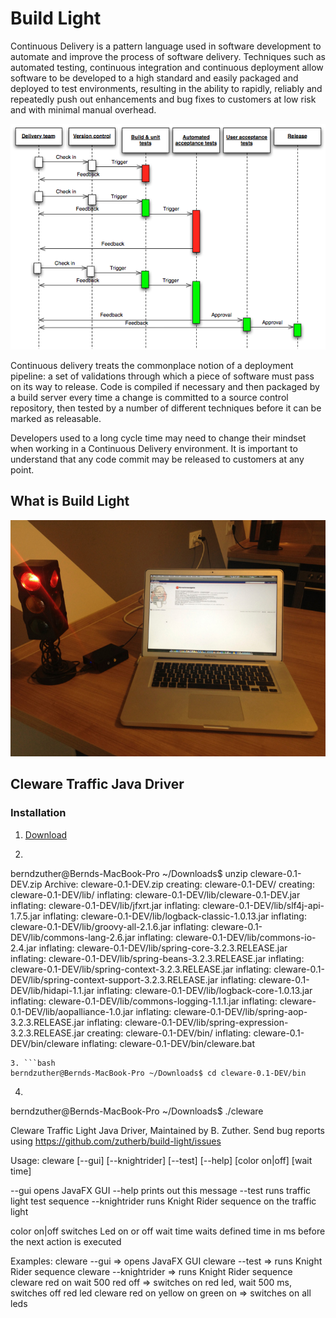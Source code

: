 Build Light
===========

Continuous Delivery is a pattern language used in software development to automate and improve the process of
software delivery. Techniques such as automated testing, continuous integration and continuous deployment allow
software to be developed to a high standard and easily packaged and deployed to test environments, resulting in
the ability to rapidly, reliably and repeatedly push out enhancements and bug fixes to customers at low risk and
with minimal manual overhead.

![Continuous Delivery process diagram](picture/Continuous_Delivery_process_diagram.png)

Continuous delivery treats the commonplace notion of a deployment pipeline: a set of validations through which a piece
of software must pass on its way to release. Code is compiled if necessary and then packaged by a build server
every time a change is committed to a source control repository, then tested by a number of different techniques
before it can be marked as releasable.

Developers used to a long cycle time may need to change their mindset when working in a Continuous Delivery environment.
It is important to understand that any code commit may be released to customers at any point.

What is Build Light
-------------------

![Build Light](picture/Build-Light.jpg)

Cleware Traffic Java Driver
---------------------------

### Installation ###

1. [Download](http://h1994633.stratoserver.net:9090/job/Build-Light/lastSuccessfulBuild/artifact/driver/cleware/build/distributions/cleware-0.1-DEV.zip)
2. ```bash
berndzuther@Bernds-MacBook-Pro ~/Downloads$ unzip cleware-0.1-DEV.zip
Archive:  cleware-0.1-DEV.zip
   creating: cleware-0.1-DEV/
   creating: cleware-0.1-DEV/lib/
  inflating: cleware-0.1-DEV/lib/cleware-0.1-DEV.jar
  inflating: cleware-0.1-DEV/lib/jfxrt.jar
  inflating: cleware-0.1-DEV/lib/slf4j-api-1.7.5.jar
  inflating: cleware-0.1-DEV/lib/logback-classic-1.0.13.jar
  inflating: cleware-0.1-DEV/lib/groovy-all-2.1.6.jar
  inflating: cleware-0.1-DEV/lib/commons-lang-2.6.jar
  inflating: cleware-0.1-DEV/lib/commons-io-2.4.jar
  inflating: cleware-0.1-DEV/lib/spring-core-3.2.3.RELEASE.jar
  inflating: cleware-0.1-DEV/lib/spring-beans-3.2.3.RELEASE.jar
  inflating: cleware-0.1-DEV/lib/spring-context-3.2.3.RELEASE.jar
  inflating: cleware-0.1-DEV/lib/spring-context-support-3.2.3.RELEASE.jar
  inflating: cleware-0.1-DEV/lib/hidapi-1.1.jar
  inflating: cleware-0.1-DEV/lib/logback-core-1.0.13.jar
  inflating: cleware-0.1-DEV/lib/commons-logging-1.1.1.jar
  inflating: cleware-0.1-DEV/lib/aopalliance-1.0.jar
  inflating: cleware-0.1-DEV/lib/spring-aop-3.2.3.RELEASE.jar
  inflating: cleware-0.1-DEV/lib/spring-expression-3.2.3.RELEASE.jar
   creating: cleware-0.1-DEV/bin/
  inflating: cleware-0.1-DEV/bin/cleware
  inflating: cleware-0.1-DEV/bin/cleware.bat
```
3. ```bash
berndzuther@Bernds-MacBook-Pro ~/Downloads$ cd cleware-0.1-DEV/bin
```
4. ```bash
berndzuther@Bernds-MacBook-Pro ~/Downloads$ ./cleware

Cleware Traffic Light Java Driver, Maintained by B. Zuther.
Send bug reports using https://github.com/zutherb/build-light/issues

Usage: cleware [--gui] [--knightrider] [--test] [--help] [color on|off] [wait time]

  --gui          opens JavaFX GUI
  --help         prints out this message
  --test         runs traffic light test sequence
  --knightrider  runs Knight Rider sequence on the traffic light

  color on|off   switches Led on or off
  wait time      waits defined time in ms before the next action is executed

Examples:
  cleware --gui                     => opens JavaFX GUI
  cleware --test                    => runs Knight Rider sequence
  cleware --knightrider             => runs Knight Rider sequence
  cleware red on wait 500 red off   => switches on red led, wait 500 ms, switches off red led
  cleware red on yellow on green on => switches on all leds

```

